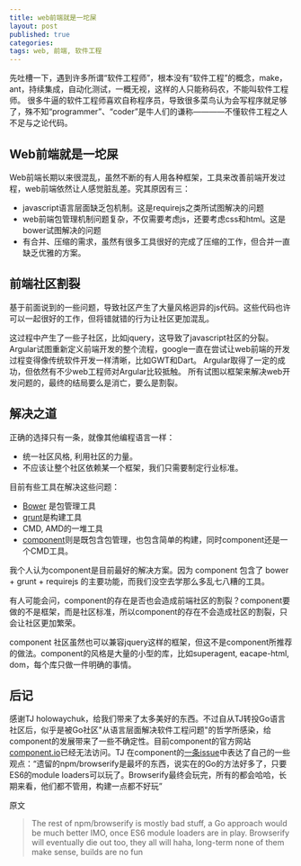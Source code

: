 ```yaml
---
title: web前端就是一坨屎
layout: post
published: true
categories: 
tags: web, 前端, 软件工程
---
```



先吐槽一下，遇到许多所谓“软件工程师”，根本没有“软件工程”的概念，make，ant，持续集成，自动化测试，一概无视，这样的人只能称码农，不能叫软件工程师。
很多牛逼的软件工程师喜欢自称程序员，导致很多菜鸟认为会写程序就足够了，殊不知“programmer”、“coder”是牛人们的谦称————不懂软件工程之人不足与之论代码。

## Web前端就是一坨屎

Web前端长期以来很混乱，虽然不断的有人用各种框架，工具来改善前端开发过程，web前端依然让人感觉脏乱差。究其原因有三：
* javascript语言层面缺乏包机制。这是requirejs之类所试图解决的问题
* web前端包管理机制问题复杂，不仅需要考虑js，还要考虑css和html。这是bower试图解决的问题
* 有合并、压缩的需求，虽然有很多工具很好的完成了压缩的工作，但合并一直缺乏优雅的方案。

## 前端社区割裂

基于前面说到的一些问题，导致社区产生了大量风格迥异的js代码。这些代码也许可以一起很好的工作，但将错就错的行为让社区更加混乱。

这过程中产生了一些子社区，比如jquery，这导致了javascript社区的分裂。
Argular试图重新定义前端开发的整个流程，google一直在尝试让web前端的开发过程变得像传统软件开发一样清晰，比如GWT和Dart。
Argular取得了一定的成功，但依然有不少web工程师对Argular比较抵触。
所有试图以框架来解决web开发问题的，最终的结局要么是消亡，要么是割裂。

## 解决之道

正确的选择只有一条，就像其他编程语言一样：

* 统一社区风格, 利用社区的力量。
* 不应该让整个社区依赖某一个框架，我们只需要制定行业标准。

目前有些工具在解决这些问题：

* [Bower](http://bower.io/) 是包管理工具
* [grunt](http://gruntjs.com/)是构建工具
* CMD, AMD的一堆工具
* [component](https://github.com/component/component)则是既包含包管理，也包含简单的构建，同时component还是一个CMD工具。

我个人认为component是目前最好的解决方案。因为 component 包含了 bower + grunt + requirejs 的主要功能，而我们没空去学那么多乱七八糟的工具。

有人可能会问，component的存在是否也会造成前端社区的割裂？component要做的不是框架，而是社区标准，所以component的存在不会造成社区的割裂，只会让社区更加繁荣。

component 社区虽然也可以兼容jquery这样的框架，但这不是component所推荐的做法。component的风格是大量的小型的库，比如superagent, eacape-html, dom，每个库只做一件明确的事情。


## 后记

感谢TJ holowaychuk，给我们带来了太多美好的东西。不过自从TJ转投Go语言社区后，似乎是被Go社区"从语言层面解决软件工程问题"的哲学所感染，给component的发展带来了一些不确定性。目前component的官方网站[component.io](http://component.io)已经无法访问。TJ 在component的[一条issue](https://github.com/component/component/issues/587)中表达了自己的一些观点：“遗留的npm/browserify是最坏的东西，说实在的Go的方法好多了，只要ES6的module loaders可以玩了。Browserify最终会玩完，所有的都会哈哈，长期来看，他们都不管用，构建一点都不好玩”

原文

> The rest of npm/browserify is mostly bad stuff, a Go approach would be much better IMO, once ES6 module loaders are in play. Browserify will eventually die out too, they all will haha, long-term none of them make sense, builds are no fun
